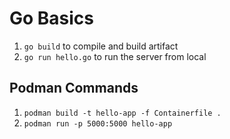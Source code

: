 # Go Basics
1. `go build` to compile and build artifact
2. `go run hello.go` to run the server from local

## Podman Commands
1. `podman build -t hello-app -f Containerfile .`
2. `podman run -p 5000:5000 hello-app`
